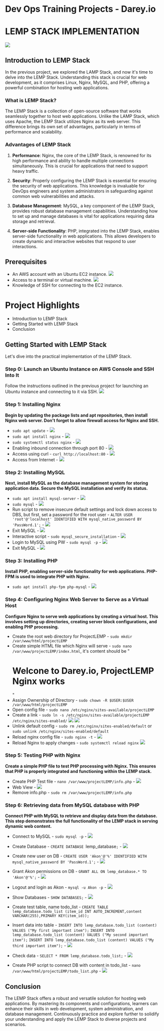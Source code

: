 # Dev Ops Training Projects - Darey.io 

# LEMP STACK IMPLEMENTATION
![](Images/LEMP_Stack.webp)

## Introduction to LEMP Stack

In the previous project, we explored the LAMP Stack, and now it's time to delve into the LEMP Stack. Understanding this stack is crucial for web development, as it comprises Linux, Nginx, MySQL, and PHP, offering a powerful combination for hosting web applications.

### What is LEMP Stack?

The LEMP Stack is a collection of open-source software that works seamlessly together to host web applications. Unlike the LAMP Stack, which uses Apache, the LEMP Stack utilizes Nginx as its web server. This difference brings its own set of advantages, particularly in terms of performance and scalability.

### Advantages of LEMP Stack

1. **Performance**: Nginx, the core of the LEMP Stack, is renowned for its high performance and ability to handle multiple connections simultaneously. This is crucial for applications that need to support heavy traffic.
  
2. **Security**: Properly configuring the LEMP Stack is essential for ensuring the security of web applications. This knowledge is invaluable for DevOps engineers and system administrators in safeguarding against common web vulnerabilities and attacks.

3. **Database Management**: MySQL, a key component of the LEMP Stack, provides robust database management capabilities. Understanding how to set up and manage databases is vital for applications requiring data storage and retrieval.

4. **Server-side Functionality**: PHP, integrated into the LEMP Stack, enables server-side functionality in web applications. This allows developers to create dynamic and interactive websites that respond to user interactions.


## Prerequisites

- An AWS account with an Ubuntu EC2 instance.
![](<Images/01. prerequisite_aws.png>)
- Access to a terminal or virtual machine.
![](<Images/02. connect_machine.png>)
- Knowledge of SSH for connecting to the EC2 instance.


# Project Highlights

- Introduction to LEMP Stack
- Getting Started with LEMP Stack
- Conclusion


## Getting Started with LEMP Stack

Let's dive into the practical implementation of the LEMP Stack.

### Step 0: Launch an Ubuntu Instance on AWS Console and SSH Into It

Follow the instructions outlined in the previous project for launching an Ubuntu instance and connecting to it via SSH.
![](<Images/03. ssh_ubuntu.png>)

### Step 1: Installing Nginx

**Begin by updating the package lists and apt repositories, then install Nginx web server. Don't forget to allow firewall access for Nginx and SSH.**

- `sudo apt update` - ![](<Images/04. install_nginx1.png>)
- `sudo apt install nginx` - ![](<Images/05. install_nginx2.png>)
- `sudo systemctl status nginx` - ![](<Images/06. status_nginx.png>)
- Enabling inbound connection through port 80 - ![](<Images/07. inbound_conn.png>)
- Access using curl - `curl http://localhost:80` - ![](<Images/08. Access_using_curl.png>)
- Access from Internet - ![](<Images/09. web_interface.png>)

### Step 2: Installing MySQL

**Next, install MySQL as the database management system for storing application data. Secure the MySQL installation and verify its status.**

- `sudo apt install mysql-server` - ![](<Images/10. install_mysql.png>)
- `sudo mysql` - ![](<Images/11. sudo_mysql.png>)
- Run script to remove insecure default settings and lock down access to DBS, but first, set a password for the root user -
`ALTER USER 'root'@'localhost' IDENTIFIED WITH mysql_native_password BY 'PassWord.1';` - ![](<Images/12. alter_pwd.png>)
- Exit MySQL - ![](<Images/13. exit_mysql.png>)
- Interactive script - `sudo mysql_secure_installation` - ![](<Images/14. validate_password.png>)
- Login to MySQL using PW - `sudo mysql -p` - ![](<Images/15. login_pw_change.png>)
- Exit MySQL - ![](<Images/13. exit_mysql.png>)

### Step 3: Installing PHP

**Install PHP, enabling server-side functionality for web applications. PHP-FPM is used to integrate PHP with Nginx.**

- `sudo apt install php-fpm php-mysql` - ![](<Images/16. install_php.png>)

### Step 4: Configuring Nginx Web Server to Serve as a Virtual Host

**Configure Nginx to serve web applications by creating a virtual host. This involves setting up directories, creating server block configurations, and enabling PHP processing.**

- Create the root web directory for ProjectLEMP - `sudo mkdir /var/www/html/projectLEMP`
- Create simple HTML file which Nginx will serve - `sudo nano /var/www/projectLEMP/index.html`, it's content should be 
"<h1>Welcone to Darey.io, ProjectLEMP Nginx works</h1>"
- Assign Ownership of Directory - `sudo chown -R $USER:$USER /var/www/html/projectLEMP`
- Open config file - `sudo nano /etc/nginx/sites-available/projectLEMP`
- Create a link - `sudo ln -s /etc/nginx/sites-available/projectLEMP /etc/nginx/sites-enabled/`
![](<Images/17. nginx.png>)
![](<Images/18. code_nginx.png>)
- Unlink default config - `sudo rm /etc/nginx/sites-enabled/default` or `sudo unlink /etc/nginx/sites-enabled/default`
- Reload nginx config file - `sudo nginx -t` - ![](<Images/19. reload_nginx.png>)
- Reload Nginx to apply changes - `sudo systemctl reload nginx`
![](<Images/20. nginx_web.png>)


### Step 5: Testing PHP with Nginx

**Create a simple PHP file to test PHP processing with Nginx. This ensures that PHP is properly integrated and functioning within the LEMP stack.**

- Create PHP Test file - `nano /var/www/projectLEMP/info.php` - ![](<Images/21. php_test_file.png>)
- Web View - ![](<Images/22. web_php_info.png>)
- Remove info.php - `sudo rm /var/www/projectLEMP/info.php`

### Step 6: Retrieving data from MySQL database with PHP

**Connect PHP with MySQL to retrieve and display data from the database. This step demonstrates the full functionality of the LEMP stack in serving dynamic web content.**

- Connect to MySQL - `sudo mysql -p` - ![](<Images/23. connect_mysql2.png>)
- Create Database - `CREATE DATABASE `lemp_database`;` - ![](<Images/24. Create_db.png>)
- Create new user on DB - `CREATE USER 'Akon'@'%' IDENTIFIED WITH mysql_native_password BY 'PassWord.1';` - ![](<Images/25. create_user.png>)
- Grant Akon permissions on DB - `GRANT ALL ON lemp_database.* TO 'Akon'@'%';` - ![](<Images/26. grant_perm.png>)
- Logout and login as Akon - `mysql -u Akon -p` - ![](<Images/27. akon_db.png>)
- Show Databases - `SHOW DATABASES;` - ![](<Images/28. show_db.png>)
- Create test table, name todo_list - `CREATE TABLE lemp_database.todo_list (item_id INT AUTO_INCREMENT,content VARCHAR(255),PRIMARY KEY(item_id));`
- Insert data into table - `INSERT INTO lemp_database.todo_list (content) VALUES ("My first important item");`
                           `INSERT INTO lemp_database.todo_list (content) VALUES ("My second important item");`
                           `INSERT INTO lemp_database.todo_list (content) VALUES ("My third important item");`
                           - ![](<Images/29. insert_line_db.png>)

- Check data - `SELECT * FROM lemp_database.todo_list;` - ![](<Images/30. select_db.png>)
- Create PHP script to connect DB  with content in todo_list - `nano /var/www/html/projectLEMP/todo_list.php` - ![](<Images/31. todo_list_php.png>)


## Conclusion

The LEMP Stack offers a robust and versatile solution for hosting web applications. By mastering its components and configurations, learners can enhance their skills in web development, system administration, and database management. Continuously practice and explore further to solidify your understanding and apply the LEMP Stack to diverse projects and scenarios.